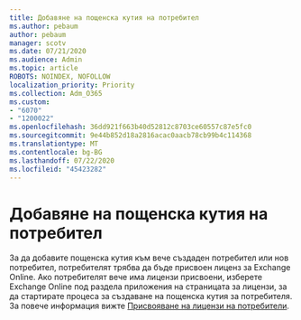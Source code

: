 ```yaml
---
title: Добавяне на пощенска кутия на потребител
ms.author: pebaum
author: pebaum
manager: scotv
ms.date: 07/21/2020
ms.audience: Admin
ms.topic: article
ROBOTS: NOINDEX, NOFOLLOW
localization_priority: Priority
ms.collection: Adm_O365
ms.custom:
- "6070"
- "1200022"
ms.openlocfilehash: 36dd921f663b40d52812c8703ce60557c87e5fc0
ms.sourcegitcommit: 9e44b852d18a2816acac0aacb78cb99b4c114368
ms.translationtype: MT
ms.contentlocale: bg-BG
ms.lasthandoff: 07/22/2020
ms.locfileid: "45423282"
---
```

# <a name="adding-a-mailbox-to-a-user"></a>Добавяне на пощенска кутия на потребител

За да добавите пощенска кутия към вече създаден потребител или нов потребител, потребителят трябва да бъде присвоен лиценз за Exchange Online. Ако потребителят вече има лицензи присвоени, изберете Exchange Online под раздела приложения на страницата за лицензи, за да стартирате процеса за създаване на пощенска кутия за потребителя. За повече информация вижте [Присвояване на лицензи на потребители](https://docs.microsoft.com/microsoft-365/admin/manage/assign-licenses-to-users).
